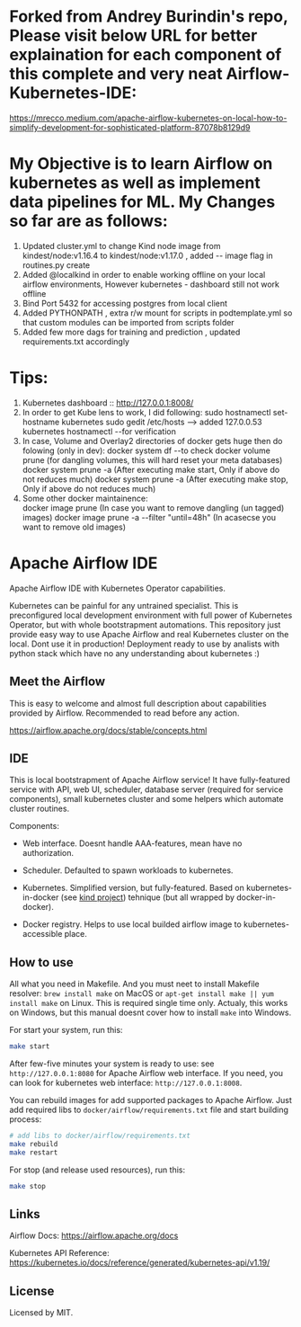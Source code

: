 # Forked from Andrey <MrEcco> Burindin's repo, Please visit below URL for better explaination for each component of this complete and very neat Airflow-Kubernetes-IDE:
https://mrecco.medium.com/apache-airflow-kubernetes-on-local-how-to-simplify-development-for-sophisticated-platform-87078b8129d9


# My Objective is to learn Airflow on kubernetes as well as implement data pipelines for ML. My Changes so far are as follows:

1) Updated cluster.yml to change Kind node image from kindest/node:v1.16.4 to kindest/node:v1.17.0 , added -- image flag in routines.py create  
2) Added @localkind in order to enable working offline on your local airflow environments, However kubernetes - dashboard still not work offline
3) Bind Port 5432 for accessing postgres from local client
4) Added PYTHONPATH , extra r/w mount for scripts in podtemplate.yml so that custom modules can be imported from scripts folder 
5) Added few more dags for training and prediction , updated requirements.txt accordingly

# Tips: 

1) Kubernetes dashboard :: http://127.0.0.1:8008/
2) In order to get Kube lens to work, I did following:
    sudo hostnamectl set-hostname kubernetes
    sudo gedit /etc/hosts --> added 127.0.0.53	kubernetes
    hostnamectl --for verification
3) In case, Volume and Overlay2 directories of docker gets huge then do folowing (only in dev):
    docker system df --to check
    docker volume prune  (for dangling volumes, this will hard reset your meta databases)
    docker system prune -a  (After executing make start, Only if above do not reduces much)
    docker system prune -a  (After executing make stop, Only if above do not reduces much) 
4) Some other docker maintainence:    
    docker image prune (In case you want to remove dangling (un tagged) images)
    docker image prune -a --filter "until=48h" (In acasecse you want to remove old images)


# Apache Airflow IDE

Apache Airflow IDE with Kubernetes Operator capabilities.

Kubernetes can be painful for any untrained specialist. This is preconfigured local
development environment with full power of Kubernetes Operator, but with whole
bootstrapment automations. This repository just provide easy way to use Apache Airflow
and real Kubernetes cluster on the local. Dont use it in production! Deployment ready
to use by analists with python stack which have no any understanding about kubernetes :)

## Meet the Airflow

This is easy to welcome and almost full description about capabilities provided
by Airflow. Recommended to read before any action.

https://airflow.apache.org/docs/stable/concepts.html

## IDE

This is local bootstrapment of Apache Airflow service! It have fully-featured service
with API, web UI, scheduler, database server (required for service components), small
kubernetes cluster and some helpers which automate cluster routines.

Components:

- Web interface. Doesnt handle AAA-features, mean have no authorization.

- Scheduler. Defaulted to spawn workloads to kubernetes.

- Kubernetes. Simplified version, but fully-featured. Based on kubernetes-in-docker
(see [kind project](https://kind.sigs.k8s.io/)) tehnique (but all wrapped by docker-in-docker).

- Docker registry. Helps to use local builded airflow image to kubernetes-accessible
place.

## How to use

All what you need in Makefile. And you must neet to install Makefile resolver:
`brew install make` on MacOS or `apt-get install make || yum install make`
on Linux. This is required single time only. Actualy, this works on Windows, but
this manual doesnt cover how to install `make` into Windows.

For start your system, run this:

```bash
make start
```

After few-five minutes your system is ready to use: see `http://127.0.0.1:8080`
for Apache Airflow web interface. If you need, you can look for kubernetes
web interface: `http://127.0.0.1:8008`.

You can rebuild images for add supported packages to Apache Airflow. Just add
required libs to `docker/airflow/requirements.txt` file and start building
process:

```bash
# add libs to docker/airflow/requirements.txt
make rebuild
make restart
```

For stop (and release used resources), run this:

```bash
make stop
```

## Links

Airflow Docs: https://airflow.apache.org/docs

Kubernetes API Reference: https://kubernetes.io/docs/reference/generated/kubernetes-api/v1.19/

## License

Licensed by MIT.
